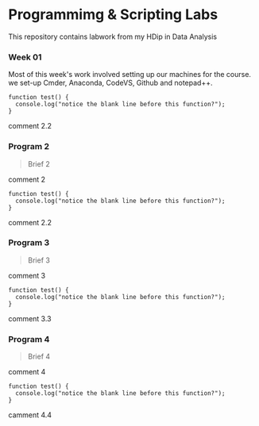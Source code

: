 # Programmimg & Scripting Labs
This repository contains labwork from my HDip in Data Analysis

### Week 01

Most of this week's work involved setting up our machines for the course.
we set-up Cmder, Anaconda, CodeVS, Github and notepad++. 

```
function test() {
  console.log("notice the blank line before this function?");
}
```
comment 2.2

### Program 2

>Brief 2

comment 2

```
function test() {
  console.log("notice the blank line before this function?");
}
```
comment 2.2

### Program 3

>Brief 3

comment 3

```
function test() {
  console.log("notice the blank line before this function?");
}
```

comment 3.3

### Program 4

>Brief 4

comment 4

```
function test() {
  console.log("notice the blank line before this function?");
}
```

camment 4.4
